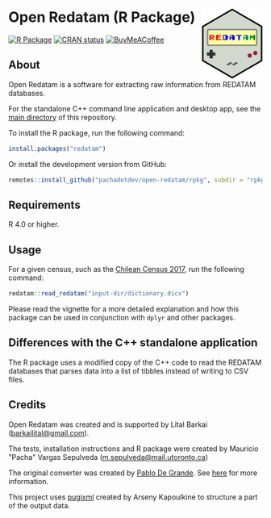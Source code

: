 # Open Redatam (R Package) <img src="man/figures/logo.svg" align="right" height="139" alt="" />

[![R Package](https://github.com/pachadotdev/open-redatam/actions/workflows/build-rpkg.yml/badge.svg)](https://github.com/pachadotdev/open-redatam/actions/workflows/build-rpkg.yml)
[![CRAN status](https://www.r-pkg.org/badges/version/redatam)](https://CRAN.R-project.org/package=redatam)
[![BuyMeACoffee](https://raw.githubusercontent.com/pachadotdev/buymeacoffee-badges/main/bmc-donate-white.svg)](https://buymeacoffee.com/pacha)

## About

Open Redatam is a software for extracting raw information from REDATAM databases.

For the standalone C++ command line application and desktop app, see the [main directory](https://github.com/pachadotdev/open-redatam/) of this repository.

To install the R package, run the following command:

```r
install.packages("redatam")
```

Or install the development version from GitHub:

```r
remotes::install_github("pachadotdev/open-redatam/rpkg", subdir = "rpkg")
```

## Requirements

R 4.0 or higher.

## Usage

For a given census, such as the [Chilean Census 2017](https://redatam.org/cdr/descargas/censos/poblacion/CP2017CHL.zip), run the following command:

```r
redatam::read_redatam("input-dir/dictionary.dicx")
```

Please read the vignette for a more detailed explanation and how this package can be used in conjunction with `dplyr` and other packages.

## Differences with the C++ standalone application

The R package uses a modified copy of the C++ code to read the REDATAM databases that parses data into a list of tibbles instead of writing to CSV files.

## Credits

Open Redatam was created and is supported by Lital Barkai (barkailital@gmail.com).

The tests, installation instructions and R package were created by Mauricio "Pacha" Vargas Sepulveda (m.sepulveda@mail.utoronto.ca)

The original converter was created by [Pablo De Grande](https://github.com/discontinuos). See [here](https://www.scielo.org.mx/scielo.php?script=sci_arttext&pid=S0186-72102016000300811) for more information.

This project uses [pugixml](https://github.com/zeux/pugixml) created by Arseny Kapoulkine to structure a part of the output data.
